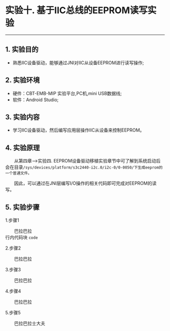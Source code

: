 # 实验十. 基于IIC总线的EEPROM读写实验

---

## 1. 实验目的

* 熟悉IIC设备驱动，能够通过JNI对IIC从设备EEPROM进行读写操作;

## 2. 实验环境

* 硬件：CBT-EMB-MIP 实验平台,PC机,mini USB数据线;
* 软件：Android Studio;

## 3. 实验内容

* 学习IIC设备驱动，然后编写应用层操作IIC从设备来控制EEPROM。

## 4. 实验原理

  从第四章--&gt;实验四. EEPROM设备驱动移植实验章节中可了解到系统启动后会在目录`/sys/devices/platform/s3c2440-i2c.0/i2c-0/0-0050/下生成eeprom的一个普通文件。`

  因此，可以通过在JNI层编写I/O操作的相关代码即可完成对EEPROM的读写。

## 5. 实验步骤

1.步骤1

  巴拉巴拉  
行内代码块 `code`

2.步骤2

  巴拉巴拉

3.步骤3

  巴拉巴拉

4.步骤4

  巴拉巴拉

5.步骤5

  巴拉巴拉士大夫

